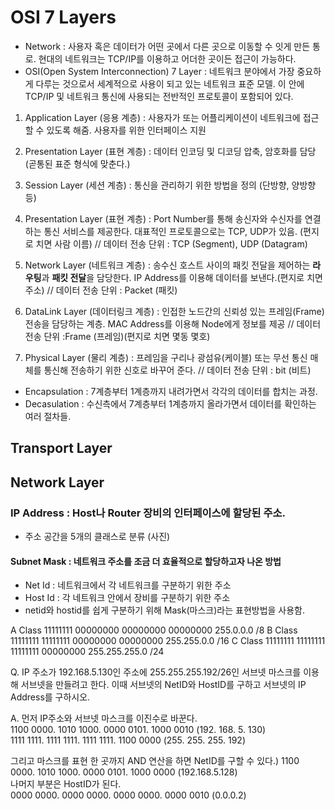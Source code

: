 # OSI 7 Layers
- Network : 사용자 혹은 데이터가 어떤 곳에서 다른 곳으로 이동할 수 잇게 만든 통로. 현대의 네트워크는 TCP/IP를 이용하고 어더한 곳이든 접근이 가능하다.  
- OSI(Open System Interconnection) 7 Layer : 네트워크 분야에서 가장 중요하게 다루는 것으로서 세계적으로 사용이 되고 있는 네트워크 표준 모델. 이 안에 TCP/IP 및 네트워크 통신에 사용되는 전반적인 프로토콜이 포함되어 있다.  

 1) Application Layer (응용 계층) : 사용자가 또는 어플리케이션이 네트워크에 접근할 수 있도록 해줌. 사용자를 위한 인터페이스 지원  
 
 2) Presentation Layer (표현 계층) : 데이터 인코딩 및 디코딩 압축, 암호화를 담당 (곧통된 표준 형식에 맞춘다.)  
 3) Session Layer (세션 계층) : 통신을 관리하기 위한 방법을 정의 (단방향, 양방향 등)  
 4) Presentation Layer (표현 계층) : Port Number를 통해 송신자와 수신자를 연결하는 통신 서비스를 제공한다. 대표적인 프로토콜으로는 TCP, UDP가 있음. (편지로 치면 사람 이름)  // 데이터 전송 단위 : TCP (Segment), UDP (Datagram)
 5) Network Layer (네트워크 계층) : 송수신 호스트 사이의 패킷 전달을 제어하는 **라우팅**과 **패킷 전달**을 담당한다. IP Address를 이용해 데이터를 보낸다.(편지로 치면 주소)  // 데이터 전송 단위 : Packet (패킷) 
 6) DataLink Layer (데이터링크 계층) : 인접한 노드간의 신뢰성 있는 프레임(Frame) 전송을 담당하는 계층. MAC Address를 이용해 Node에게 정보를 제공 // 데이터 전송 단위  :Frame (프레임)(편지로 치면 몇동 몇호)
 7) Physical Layer (물리 계층) : 프레임을 구리나 광섬유(케이블) 또는 무선 통신 매체를 통신해 전송하기 위한 신호로 바꾸어 준다. // 데이터 전송 단위 : bit (비트)

 - Encapsulation : 7계층부터 1계층까지 내려가면서 각각의 데이터를 합치는 과정.  
 - Decasulation : 수신측에서 7계층부터 1계층까지 올라가면서 데이터를 확인하는 여러 절차들.  

## Transport Layer

## Network Layer  
### IP Address : Host나 Router 장비의 인터페이스에 할당된 주소.

- 주소 공간을 5개의 클래스로 분류
(사진)
#### Subnet Mask : 네트워크 주소를 조금 더 효율적으로 할당하고자 나온 방법
- Net Id : 네트워크에서 각 네트워크를 구분하기 위한 주소  
- Host Id : 각 네트워크 안에서 장비를 구분하기 위한 주소  
- netid와 hostid를 쉽게 구분하기 위해 Mask(마스크)라는 표현방법을 사용함.  

A Class 11111111 00000000 00000000 00000000 255.0.0.0 /8
B Class 11111111 11111111 00000000 00000000 255.255.0.0 /16
C Class 11111111 11111111 11111111 00000000 255.255.255.0 /24

Q. IP 주소가 192.168.5.130인 주소에 255.255.255.192/26인 서브넷 마스크를 이용해 서브넷을 만들려고 한다. 이때 서브넷의 NetID와 HostID를 구하고 서브넷의 IP Address를 구하시오.

A. 먼저 IP주소와 서브넷 마스크를 이진수로 바꾼다.  
   1100 0000. 1010 1000. 0000 0101. 1000 0010 (192. 168. 5. 130)  
   1111 1111. 1111 1111. 1111 1111. 1100 0000 (255. 255. 255. 192)   
   
   그리고 마스크를 표현 한 곳까지 AND 연산을 하면 NetID를 구할 수 있다.)
   1100 0000. 1010 1000. 0000 0101. 1000 0000 (192.168.5.128)  
   나머지 부분은 HostID가 된다.  
   0000 0000. 0000 0000. 0000 0000. 0000 0010 (0.0.0.2)  
